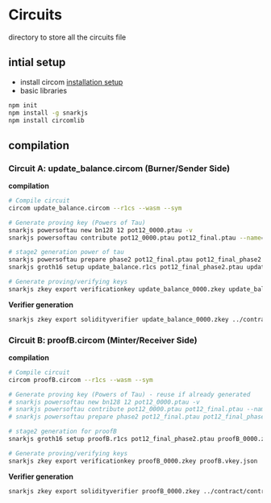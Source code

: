 # Circuits 
directory to store all the circuits file 

## intial setup
- install circom [installation setup](https://docs.circom.io/getting-started/installation/)
- basic libraries
```bash
npm init
npm install -g snarkjs
npm install circomlib
```

## compilation 

### Circuit A: update_balance.circom (Burner/Sender Side)
**compilation**
```bash 
# Compile circuit
circom update_balance.circom --r1cs --wasm --sym

# Generate proving key (Powers of Tau)
snarkjs powersoftau new bn128 12 pot12_0000.ptau -v
snarkjs powersoftau contribute pot12_0000.ptau pot12_final.ptau --name="First contribution"

# stage2 generation power of tau
snarkjs powersoftau prepare phase2 pot12_final.ptau pot12_final_phase2.ptau
snarkjs groth16 setup update_balance.r1cs pot12_final_phase2.ptau update_balance_0000.zkey

# Generate proving/verifying keys
snarkjs zkey export verificationkey update_balance_0000.zkey update_balance.vkey.json
```
**Verifier generation**
```bash
snarkjs zkey export solidityverifier update_balance_0000.zkey ../contract/contracts/Verifier.sol
```

### Circuit B: proofB.circom (Minter/Receiver Side)
**compilation**
```bash 
# Compile circuit
circom proofB.circom --r1cs --wasm --sym

# Generate proving key (Powers of Tau) - reuse if already generated
# snarkjs powersoftau new bn128 12 pot12_0000.ptau -v
# snarkjs powersoftau contribute pot12_0000.ptau pot12_final.ptau --name="First contribution"
# snarkjs powersoftau prepare phase2 pot12_final.ptau pot12_final_phase2.ptau

# stage2 generation for proofB
snarkjs groth16 setup proofB.r1cs pot12_final_phase2.ptau proofB_0000.zkey

# Generate proving/verifying keys
snarkjs zkey export verificationkey proofB_0000.zkey proofB.vkey.json
```
**Verifier generation**
```bash
snarkjs zkey export solidityverifier proofB_0000.zkey ../contract/contracts/VerifierB.sol
```

